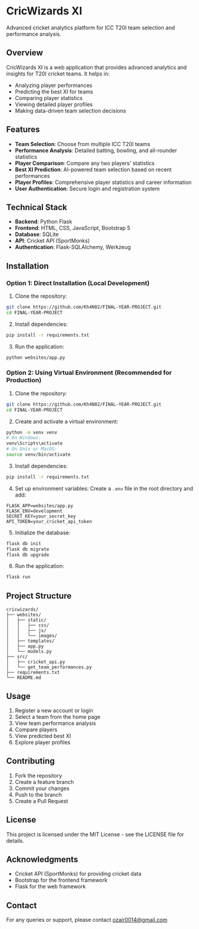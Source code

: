 # CricWizards XI

Advanced cricket analytics platform for ICC T20I team selection and performance analysis.

## Overview

CricWizards XI is a web application that provides advanced analytics and insights for T20I cricket teams. It helps in:
- Analyzing player performances
- Predicting the best XI for teams
- Comparing player statistics
- Viewing detailed player profiles
- Making data-driven team selection decisions

## Features

- **Team Selection**: Choose from multiple ICC T20I teams
- **Performance Analysis**: Detailed batting, bowling, and all-rounder statistics
- **Player Comparison**: Compare any two players' statistics
- **Best XI Prediction**: AI-powered team selection based on recent performances
- **Player Profiles**: Comprehensive player statistics and career information
- **User Authentication**: Secure login and registration system

## Technical Stack

- **Backend**: Python Flask
- **Frontend**: HTML, CSS, JavaScript, Bootstrap 5
- **Database**: SQLite
- **API**: Cricket API (SportMonks)
- **Authentication**: Flask-SQLAlchemy, Werkzeug

## Installation

### Option 1: Direct Installation (Local Development)
1. Clone the repository:
```bash
git clone https://github.com/Kh4N02/FINAL-YEAR-PROJECT.git
cd FINAL-YEAR-PROJECT
```

2. Install dependencies:
```bash
pip install -r requirements.txt
```

3. Run the application:
```bash
python websites/app.py
```

### Option 2: Using Virtual Environment (Recommended for Production)
1. Clone the repository:
```bash
git clone https://github.com/Kh4N02/FINAL-YEAR-PROJECT.git
cd FINAL-YEAR-PROJECT
```

2. Create and activate a virtual environment:
```bash
python -m venv venv
# On Windows:
venv\Scripts\activate
# On Unix or MacOS:
source venv/bin/activate
```

3. Install dependencies:
```bash
pip install -r requirements.txt
```

4. Set up environment variables:
Create a `.env` file in the root directory and add:
```
FLASK_APP=websites/app.py
FLASK_ENV=development
SECRET_KEY=your_secret_key
API_TOKEN=your_cricket_api_token
```

5. Initialize the database:
```bash
flask db init
flask db migrate
flask db upgrade
```

6. Run the application:
```bash
flask run
```

## Project Structure

```
cricwizards/
├── websites/
│   ├── static/
│   │   ├── css/
│   │   ├── js/
│   │   └── images/
│   ├── templates/
│   ├── app.py
│   └── models.py
├── src/
│   ├── cricket_api.py
│   └── get_team_performances.py
├── requirements.txt
└── README.md
```

## Usage

1. Register a new account or login
2. Select a team from the home page
3. View team performance analysis
4. Compare players
5. View predicted best XI
6. Explore player profiles

## Contributing

1. Fork the repository
2. Create a feature branch
3. Commit your changes
4. Push to the branch
5. Create a Pull Request

## License

This project is licensed under the MIT License - see the LICENSE file for details.

## Acknowledgments

- Cricket API (SportMonks) for providing cricket data
- Bootstrap for the frontend framework
- Flask for the web framework

## Contact

For any queries or support, please contact ozair0014@gmail.com 